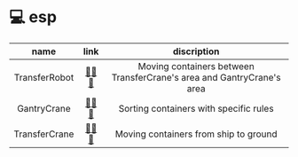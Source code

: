 # 💻 esp

| name | link | discription |
|:--:|:---:|:----:|
| TransferRobot | [📂📂📂](./ESP32/TransferRobot/) | Moving containers between TransferCrane's area and GantryCrane's area |
| GantryCrane | [📂📂📂](./ESP8266/GantryCrane/) | Sorting containers with specific rules | 
| TransferCrane | [📂📂📂](./ESP8266/TransferCrane/) | Moving containers from ship to ground  | 




